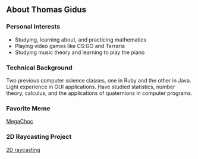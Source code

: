 ## About Thomas Gidus

### Personal Interests
* Studying, learning about, and practicing mathematics
* Playing video games like CS:GO and Terraria
* Studying music theory and learning to play the piano

### Technical Background
Two previous computer science classes, one in Ruby and the other in Java. Light experience in GUI applications. Have studied statistics, number theory, calculus, and the applications of quaternions in computer programs. 

### Favorite Meme
[MegaChoc](https://i.imgur.com/2zkPVpS.jpg)


### 2D Raycasting Project
[2D raycasting](../JavaScript_Projects/2D_raycasting.js)









